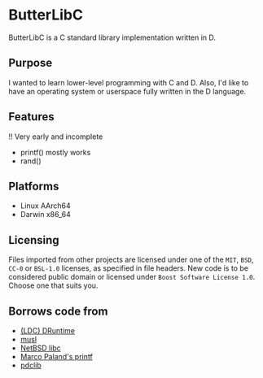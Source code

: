 # ButterLibC
ButterLibC is a C standard library implementation written in D. 

## Purpose
I wanted to learn lower-level programming with C and D. Also, I'd like to have 
an operating system or userspace fully written in the D language.

## Features
!! Very early and incomplete

- printf() mostly works
- rand() 

## Platforms
- Linux AArch64
- Darwin x86_64

## Licensing
Files imported from other projects are licensed under one of the `MIT`, `BSD`, 
`CC-0` or `BSL-1.0` licenses, as specified in file headers.
New code is to be considered public domain or licensed under 
`Boost Software License 1.0`. Choose one that suits you.

## Borrows code from
- [(LDC) DRuntime](https://github.com/ldc-developers/druntime/)
- [musl](https://musl.libc.org/)
- [NetBSD libc](https://github.com/NetBSD/src/tree/trunk/lib/libc)
- [Marco Paland's printf](https://github.com/mpaland/printf)
- [pdclib](https://github.com/DevSolar/pdclib)
